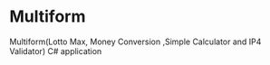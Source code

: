 # Multiform
Multiform(Lotto Max, Money Conversion ,Simple Calculator and IP4 Validator) C# application
